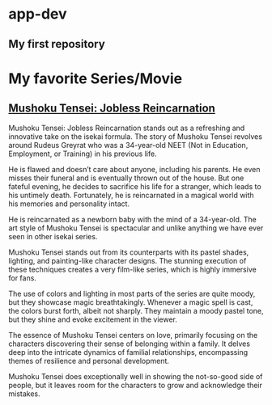 # app-dev
## My first repository
# My favorite Series/Movie

[Mushoku Tensei: Jobless Reincarnation](https://mushokutensei.fandom.com/wiki/Mushoku_Tensei_Wiki)
---
Mushoku Tensei: Jobless Reincarnation stands out as a refreshing and innovative take on the isekai formula.
The story of Mushoku Tensei revolves around Rudeus Greyrat who was a 34-year-old NEET (Not in Education, Employment, or Training) in his previous life.

He is flawed and doesn’t care about anyone, including his parents. He even misses their funeral and is eventually thrown out of the house. But one fateful evening, he decides to sacrifice his life for a stranger, which leads to his untimely death. Fortunately, he is reincarnated in a magical world with his memories and personality intact. 

He is reincarnated as a newborn baby with the mind of a 34-year-old.
The art style of Mushoku Tensei is spectacular and unlike anything we have ever seen in other isekai series.

Mushoku Tensei stands out from its counterparts with its pastel shades, lighting, and painting-like character designs.
The stunning execution of these techniques creates a very film-like series, which is highly immersive for fans.

The use of colors and lighting in most parts of the series are quite moody, but they showcase magic breathtakingly.
Whenever a magic spell is cast, the colors burst forth, albeit not sharply. They maintain a moody pastel tone, but they shine and evoke excitement in the viewer.

The essence of Mushoku Tensei centers on love, primarily focusing on the characters discovering their sense of belonging within a family.
It delves deep into the intricate dynamics of familial relationships, encompassing themes of resilience and personal development.

Mushoku Tensei does exceptionally well in showing the not-so-good side of people, but it leaves room for the characters to grow and acknowledge their mistakes.
